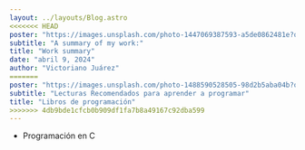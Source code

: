```yaml
---
layout: ../layouts/Blog.astro
<<<<<<< HEAD
poster: "https://images.unsplash.com/photo-1447069387593-a5de0862481e?q=80&w=2069&auto=format&fit=crop&ixlib=rb-4.0.3&ixid=M3wxMjA3fDB8MHxwaG90by1wYWdlfHx8fGVufDB8fHx8fA%3D%3D"
subtitle: "A summary of my work:"
title: "Work summary"
date: "abril 9, 2024"
author: "Victoriano Juárez"
=======
poster: "https://images.unsplash.com/photo-1488590528505-98d2b5aba04b?q=80&w=2070&auto=format&fit=crop&ixlib=rb-4.0.3&ixid=M3wxMjA3fDB8MHxwaG90by1wYWdlfHx8fGVufDB8fHx8fA%3D%3D"
subtitle: "Lecturas Recomendados para aprender a programar"
title: "Libros de programación"
>>>>>>> 4db9bde1cfcb0b909df1fa7b8a49167c92dba599
---
```


- Programaci&oacute;n en C
